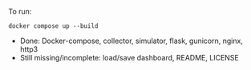 To run:

```
docker compose up --build
```


- Done: Docker-compose, collector, simulator, flask, gunicorn, nginx, http3
- Still missing/incomplete: load/save dashboard, README, LICENSE
